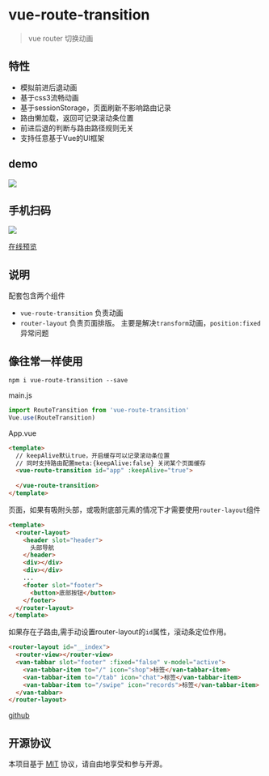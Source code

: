 # vue-route-transition

> vue router 切换动画

## 特性

* 模拟前进后退动画
* 基于css3流畅动画
* 基于sessionStorage，页面刷新不影响路由记录
* 路由懒加载，返回可记录滚动条位置
* 前进后退的判断与路由路径规则无关
* 支持任意基于Vue的UI框架

## demo
<img src="https://github.com/dreamback/vue-route-transition/blob/master/src/assets/demo.gif?raw=true">  

## 手机扫码
<img src="https://github.com/dreamback/vue-route-transition/blob/master/src/assets/qrcode.png?raw=true">  

[在线预览](https://dreamback.github.io/vue-route-transition/)


## 说明
配套包含两个组件
* `vue-route-transition` 负责动画
* `router-layout` 负责页面排版。 主要是解决`transform`动画，`position:fixed`异常问题  

## 像往常一样使用
```
npm i vue-route-transition --save
```
main.js  
``` javascript
import RouteTransition from 'vue-route-transition'
Vue.use(RouteTransition)
```
App.vue
``` html
<template>
  // keepAlive默认true，开启缓存可以记录滚动条位置
  // 同时支持路由配置meta:{keepAlive:false} 关闭某个页面缓存
  <vue-route-transition id="app" :keepAlive="true">
    
  </vue-route-transition>
</template>
```
页面，如果有吸附头部，或吸附底部元素的情况下才需要使用`router-layout`组件
``` html
<template>
  <router-layout>
    <header slot="header">
      头部导航
    </header>
    <div></div>
    <div></div>
    ...
    <footer slot="footer">
      <button>底部按钮</button>
    </footer>
  </router-layout>
</template>
```
如果存在子路由,需手动设置router-layout的`id`属性，滚动条定位作用。
``` html
<router-layout id="__index">
  <router-view></router-view>
  <van-tabbar slot="footer" :fixed="false" v-model="active">
    <van-tabbar-item to="/" icon="shop">标签</van-tabbar-item>
    <van-tabbar-item to="/tab" icon="chat">标签</van-tabbar-item>
    <van-tabbar-item to="/swipe" icon="records">标签</van-tabbar-item>
  </van-tabbar>
</router-layout>
```  

[github](https://github.com/dreamback/vue-route-transition)  



## 开源协议

本项目基于 [MIT](https://zh.wikipedia.org/wiki/MIT%E8%A8%B1%E5%8F%AF%E8%AD%89) 协议，请自由地享受和参与开源。

